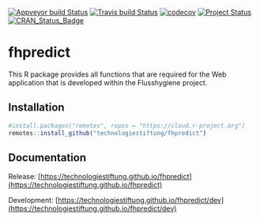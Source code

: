 [![Appveyor build Status](https://ci.appveyor.com/api/projects/status/github/technologiestiftung/fhpredict?branch=master&svg=true)](https://ci.appveyor.com/project/technologiestiftung/fhpredict/branch/master)
[![Travis build Status](https://travis-ci.org/KWB-R/fhpredict.svg?branch=master)](https://travis-ci.org/KWB-R/fhpredict)
[![codecov](https://codecov.io/github/KWB-R/fhpredict/branch/master/graphs/badge.svg)](https://codecov.io/github/KWB-R/fhpredict)
[![Project Status](https://img.shields.io/badge/lifecycle-experimental-orange.svg)](https://www.tidyverse.org/lifecycle/#experimental)
[![CRAN_Status_Badge](https://www.r-pkg.org/badges/version/fhpredict)]()

# fhpredict

This R package provides all functions that are
required for the Web application that is developed within the
Flusshygiene project.

## Installation

```r
#install.packages("remotes", repos = "https://cloud.r-project.org")
remotes::install_github("technologiestiftung/fhpredict")
```

## Documentation

Release: [https://technologiestiftung.github.io/fhpredict](https://technologiestiftung.github.io/fhpredict)

Development: [https://technologiestiftung.github.io/fhpredict/dev](https://technologiestiftung.github.io/fhpredict/dev)
